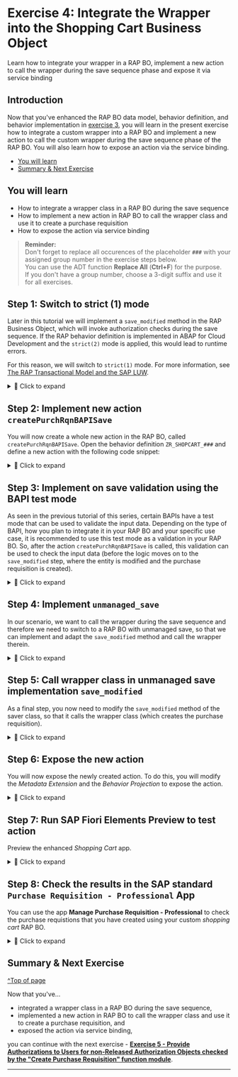 # Exercise 4: Integrate the Wrapper into the Shopping Cart Business Object
<!-- description --> Learn how to integrate your wrapper in a RAP BO, implement a new action to call the wrapper during the save sequence phase and expose it via service binding

## Introduction

Now that you've enhanced the RAP BO data model, behavior definition, and behavior implementation in [exercise 3](../ex3/README.md), you will learn in the present exercise how to integrate a custom wrapper into a RAP BO and implement a new action to call the custom wrapper during the save sequence phase of the RAP BO. You will also learn how to expose an action via the service binding. 

<!--
## Intro
>Throughout this tutorial, wherever ### appears, use a number (e.g. 000). This tutorial is done with the placeholder 000.

In this tutorial you will take the wrapper that you created and you will integrate it in your shopping cart RAP Business Object (RAP BO) to create purchase requisitions in your online shop application as indicated in the [Using BAPIs in RAP](https://blogs.sap.com/2022/11/30/using-bapis-in-rap/) blog post:

- You will implement a new action. The action shall change the status of the business object instance to "Submitted".
- You will implement a validation for the status. When the status is "Submitted", the validation will call the BAPI in test mode via the wrapper. It will return any error message raised by the BAPI. These error messages are then returned to the end user.
- You will adapt the RAP BO and turn it into a RAP BO with unmanaged save. In the corresponding `save_modified` method implementation, when the status of a business object instance is "Submitted", the wrapper will be called via the BAPI and a purchase requisition is created for that business object instance.

-->


- [You will learn](#you-will-learn)
- [Summary & Next Exercise](#summary--next-exercise)  


## You will learn
- How to integrate a wrapper class in a RAP BO during the save sequence
- How to implement a new action in RAP BO to call the wrapper class and use it to create a purchase requisition
- How to expose the action via service binding

> **Reminder:**   
> Don't forget to replace all occurences of the placeholder **`###`** with your assigned group number in the exercise steps below.  
> You can use the ADT function **Replace All** (**Ctrl+F**) for the purpose.   
> If you don't have a group number, choose a 3-digit suffix and use it for all exercises.

## Step 1: Switch to strict (1) mode

Later in this tutorial we will implement a `save_modified` method in the RAP Business Object, which will invoke authorization checks during the save sequence. If the RAP behavior definition is implemented in ABAP for Cloud Development and the `strict(2)` mode is applied, this would lead to runtime errors. 

For this reason, we will switch to `strict(1)` mode. For more information, see [The RAP Transactional Model and the SAP LUW](https://help.sap.com/docs/abap-cloud/abap-rap/rap-transactional-model-and-sap-luw).

<details>
  <summary>🔵 Click to expand</summary>
  
Connect to your system via ADT and navigate to the package `Z_PURCHASE_REQ_###` containing the RAP BO.   
Open the behavior definition `ZR_SHOPCART_###` and change to `strict(1)` mode:   

![Switch strict mode](images/switch_strict_mode.png)

Save and activate it.

Open the behavior definition `ZC_SHOPCART_###` and change to `strict(1)` mode there as well:

![Switch strict mode](images/switch_strict_mode2.png)

Save and activate it.

</details>

## Step 2: Implement new action `createPurchRqnBAPISave`

You will now create a whole new action in the RAP BO, called `createPurchRqnBAPISave`. Open the behavior definition `ZR_SHOPCART_###` and define a new action with the following code snippet:

<details>
  <summary>🔵 Click to expand</summary>
  
```ABAP
  action ( features : instance ) createPurchRqnBAPISave result [1] $self;

```

Your behavior definition should look as follows:

![define action](images/declare_action.png)

Save and activate it.

Position the cursor on the newly defined action and use the shortcut `ctrl + 1` to load the quick assist proposals, then double-click on `add method for action createPurchRqnBAPISave of entity zr_shopcarttp_### in local class lhc_shopcart`. 

This will automatically create an empty method implementation in the `lhc_shopcart` class. Implement the method as follows:

``` ABAP
  METHOD createPurchRqnBAPISave.
  "read transfered order instances
  READ ENTITIES OF zr_shopcarttp_### IN LOCAL MODE
    ENTITY ShoppingCart
      ALL FIELDS WITH
      CORRESPONDING #( keys )
    RESULT DATA(OnlineOrders).
 
  MODIFY ENTITIES OF zr_shopcart_### IN LOCAL MODE
     ENTITY ShoppingCart
        UPDATE FIELDS ( OverallStatus )
           WITH VALUE #( FOR key IN keys (
            OrderUUID = key-OrderUUID
            OverallStatus = c_overall_status-submitted
         ) ).
 
  "Read the changed data for action result
  READ ENTITIES OF zr_shopcart_### IN LOCAL MODE
    ENTITY ShoppingCart
      ALL FIELDS WITH
      CORRESPONDING #( keys )
    RESULT DATA(result_read).
  "return result entities
  result = VALUE #( FOR result_order IN result_read ( %tky   = result_order-%tky
                                                      %param = result_order ) ).
  ENDMETHOD.

```

Save and activate it.

This action will mark the orders where purchase requisition shall be created using the `OverallStatus` field. In a later step we will create the `save_modified` implementation and adapt it to use this `OverallStatus` field to filter the orders where purchase requisition shall be created. 
As a result, when the button for this action is clicked in the UI, a new purchase requisition will be created for the selected entity via the wrapper class.

You now need to adapt the `get_instance_features` method in the `lhc_shopcart` class of the behavior implementation by adding the following code snippet:

```ABAP
%action-createPurchRqnBAPISave
= COND #( WHEN OnlineOrder-OverallStatus = c_overall_status-submitted OR OnlineOrder-%is_draft = if_abap_behv=>mk-on
          THEN if_abap_behv=>fc-o-disabled
          ELSE if_abap_behv=>fc-o-enabled )
```

So the method implementation now looks as follows:

![Add the condition for the new action](images/get_instance_features.png)

Save and activate it.

</details>

## Step 3: Implement on save validation using the BAPI test mode

As seen in the previous tutorial of this series, certain BAPIs have a test mode that can be used to validate the input data. Depending on the type of BAPI, how you plan to integrate it in your RAP BO and your specific use case, it is recommended to use this test mode as a validation in your RAP BO. So, after the action `createPurchRqnBAPISave` is called, this validation can be used to check the input data (before the logic moves on to the `save_modified` step, where the entity is modified and the purchase requisition is created).

<details>
  <summary>🔵 Click to expand</summary>
  
Open the behavior definition `ZR_SHOPCART_###` and implement a new validation called `checkPurchaseRequisition`:

Add the following statement so that the validation will be executed also in draft mode.  

```ABAP
  draft determine action Prepare { validation checkOrderedQuantity; validation checkDeliveryDate; validation checkPurchaseRequisition;}
```

And add the following code to define the new validation (see also screen shot below).      
```ABAP  
  validation checkPurchaseRequisition on save { field OverallStatus; }
```

![Add validation](images/add_validation.png)

Save and activate it. Then place the cursor on the newly created validation and use the shortcut `ctrl + 1` to load the quick assist proposals, then double-click on `Add method for validation checkpurchaserequisition of entity zr_shopcarttp_### in local class lhc_shopcart` and implement the method as follows:

<details>
  <summary>🟡📄 Click to expand and view or copy the source code!</summary>  
  
``` ABAP
  METHOD checkpurchaserequisition.

    DATA prheader TYPE zif_wrap_bapi_pr_###=>bapimereqheader .
    DATA prheaderx TYPE zif_wrap_bapi_pr_###=>bapimereqheaderx .
    DATA number  TYPE zif_wrap_bapi_pr_###=>banfn  .
    DATA pritem  TYPE zif_wrap_bapi_pr_###=>_bapimereqitemimp .
    DATA pritemx  TYPE zif_wrap_bapi_pr_###=>_bapimereqitemx  .
    DATA prheaderexp  TYPE zif_wrap_bapi_pr_###=>bapimereqheader .
    DATA  return  TYPE zif_wrap_bapi_pr_###=>_bapiret2 .

    "read relevant order instance data
    READ ENTITIES OF zr_shopcarttp_### IN LOCAL MODE
      ENTITY ShoppingCart
        ALL FIELDS WITH
        CORRESPONDING #( keys )
      RESULT DATA(OnlineOrders).

    prheader = VALUE #( pr_type = 'NB' ).
    prheaderx = VALUE #( pr_type = 'X' ).

    LOOP AT OnlineOrders INTO DATA(OnlineOrder) WHERE OverallStatus = c_overall_status-submitted.

      pritem           = VALUE #( (
                           preq_item  = '00010'
                           plant      = '1010'
                           acctasscat = 'U'
                           currency   = OnlineOrder-Currency
                           deliv_date = OnlineOrder-DeliveryDate
                           material   = 'ZPRINTER01'
                           matl_group = 'A001'
                           preq_price = OnlineOrder-Price
                           quantity   = OnlineOrder-OrderQuantity
                           unit       = 'ST'
                           pur_group = '001'
                           purch_org = '1010'
                           short_text =  OnlineOrder-OrderedItem
                         ) ).

      pritemx           = VALUE #( (
                        preq_item  = '00010'
                        plant      = 'X'
                        acctasscat = 'X'
                        currency   = 'X'
                        deliv_date = 'X'
                        material   = 'X'
                        matl_group = 'X'
                        preq_price = 'X'
                        quantity   = 'X'
                        unit       = 'X'
                        pur_group = 'X'
                        purch_org = 'X'
                        short_text = 'X'
                      ) ).


      zcl_f_wrap_bapi_pr_###=>create_instance( )->bapi_pr_create(  
          EXPORTING
            prheader = prheader
            prheaderx = prheaderx
            testrun = abap_true
          IMPORTING
            number   = number
            prheaderexp = prheaderexp
          CHANGING
            pritem          = pritem
            pritemx         = pritemx
            return          = return
            )
        .

      LOOP AT return INTO DATA(pr_return_msg) WHERE type = 'E' OR type = 'W'.
        APPEND VALUE #(
          orderuuid = OnlineOrder-OrderUUID
          %msg = new_message(
                        id        = pr_return_msg-id
                        number    = pr_return_msg-number
                        severity  = COND #( WHEN pr_return_msg-type = 'E' THEN if_abap_behv_message=>severity-error
                                            WHEN pr_return_msg-type = 'W' THEN if_abap_behv_message=>severity-warning
                                             )
                         v1 = pr_return_msg-message_v1
                         v2 = pr_return_msg-message_v2
                         v3 = pr_return_msg-message_v3
                         v4 = pr_return_msg-message_v4  )
          %element-purchaserequisition = if_abap_behv=>mk-on
          %action-createPurchRqnBAPISave = if_abap_behv=>mk-on
           ) TO reported-shoppingcart.

        APPEND VALUE #(
         orderuuid = OnlineOrder-OrderUUID
         %fail = VALUE #( cause = if_abap_behv=>cause-unspecific )
        ) TO failed-shoppingcart.
      ENDLOOP.
    ENDLOOP.

  ENDMETHOD.
```
</details>

The method reads the entities of the RAP BO, checks the entries and triggers the BAPI test mode call for those orders where a purchase requisition is being created. The method also takes care of error handling: it filters for any error or warning raised from the BAPI call and passes it on to the UI which would display a pop-up error message if needed.

Save it and activate it.

> **Brief explanantion**:     
> The parameter `FOR VALIDATE ON SAVE` means that the method will be used during the save sequence of the RAP BO. Which means that after the creation of a new entry, when the user will save it, this method will be called to check the validity of the input data.
> 
> For the scope of this tutorial, we will use the material `ZPRINTER01`, which is automatically available in any [Fully-Activated Appliance](https://blogs.sap.com/2018/12/12/sap-s4hana-fully-activated-appliance-create-your-sap-s4hana-1809-system-in-a-fraction-of-the-usual-setup-time/) in SAP Cloud Appliance Library. If you are using a different system, you might have to create a material to use in the tutorial (see [Creating Materials](https://help.sap.com/docs/SAP_S4HANA_ON-PREMISE/f7fddfe4caca43dd967ac4c9ce6a70e4/23d6b8535c39b44ce10000000a174cb4.html?version=2022.000)).

</details>

## Step 4: Implement `unmanaged_save`

In our scenario, we want to call the wrapper during the save sequence and therefore we need to switch to a RAP BO with unmanaged save, so that we can implement and adapt the `save_modified` method and call the wrapper therein.

<details>
  <summary>🔵 Click to expand</summary>
  
Open the behavior definition `ZR_SHOPCART_###`, **delete** or **comment out** the following line:

```ABAP
//persistent table zashopcart_### 
```
and **add** the unmanaged save statement:

```ABAP
with unmanaged save

```

![Add unmanaged save](images/add_unmanaged_save.png)

Save and activate it. Position the cursor on the `with unmanaged save` statement and use the shortcut `ctrl + 1` to load the quick assist proposals, then double-click on `Add required method save_modified in new local saver class` to automatically create an empty implementation for the method. Implement it as follows:

```ABAP
  METHOD save_modified.

    IF create-shoppingcart IS NOT INITIAL.
      INSERT zashopcart_### FROM TABLE @create-shoppingcart  MAPPING FROM ENTITY .
    ENDIF.

    IF update IS NOT INITIAL.
      UPDATE zashopcart_### FROM TABLE @update-shoppingcart
         INDICATORS SET STRUCTURE %control MAPPING FROM ENTITY.
    ENDIF.

    LOOP AT delete-shoppingcart INTO DATA(shoppingcart_delete) WHERE OrderUUID IS NOT INITIAL.
      DELETE FROM zashopcart_### WHERE order_uuid = @shoppingcart_delete-OrderUUID.
      DELETE FROM zdshopcart_### WHERE orderuuid = @shoppingcart_delete-OrderUUID.
    ENDLOOP.
  ENDMETHOD.

```

Save and activate it.

> **Brief explanantion**:      
> We use the unmanaged save option for our scenario, rather than the additional save option. This is because the additional save should only be used in case data needs to be saved in addition to BO data in a persistence outside the BO, as stated in the [Additional Save documentation](https://help.sap.com/docs/SAP_S4HANA_CLOUD/e5522a8a7b174979913c99268bc03f1a/ca7097c8ea404b11b1f1334fd54cdd15.html). Since this is not our use case (the purchase requisition is created and saved in the persistency of the shopping cart BO), we rely on the unmanaged save option.

</details>

## Step 5: Call wrapper class in unmanaged save implementation `save_modified`

As a final step, you now need to modify the `save_modified` method of the saver class, so that it calls the wrapper class (which creates the purchase requisition).

<details>
  <summary>🔵 Click to expand</summary>
  
Open the `lsc_zr_shopcarttp_###` class of the behavior implementation and navigate to the `save_modified` method. Add the following code snippet:

```ABAP

DATA : prheader    TYPE zif_wrap_bapi_pr_000=>bapimereqheader,
           prheaderx   TYPE zif_wrap_bapi_pr_000=>bapimereqheaderx,
           number      TYPE zif_wrap_bapi_pr_000=>banfn,
           pritem      TYPE zif_wrap_bapi_pr_000=>_bapimereqitemimp,
           pritemx     TYPE zif_wrap_bapi_pr_000=>_bapimereqitemx,
           prheaderexp TYPE zif_wrap_bapi_pr_000=>bapimereqheader,
           pr_return   TYPE zif_wrap_bapi_pr_000=>_bapiret2.

    prheader = VALUE #( pr_type = 'NB' ).
    prheaderx = VALUE #( pr_type = 'X' ).

    IF update IS NOT INITIAL.
      LOOP AT update-shoppingcart INTO DATA(OnlineOrder) WHERE %control-OverallStatus = if_abap_behv=>mk-on.

        pritem           = VALUE #( (
                              preq_item  = '00010'
                              plant      = '1010'
                              acctasscat = 'U'
                              currency   = OnlineOrder-Currency
                              deliv_date  = OnlineOrder-DeliveryDate
                              material    = 'ZPRINTER01'
                              matl_group  = 'A001'
                              preq_price  = OnlineOrder-Price
                              quantity    = OnlineOrder-OrderQuantity
                              unit        = 'ST'
                              pur_group   = '001'
                              purch_org   = '1010'
                              short_text = OnlineOrder-OrderedItem
                            ) ).

        pritemx           = VALUE #( (
                          preq_item  = '00010'
                          plant      = 'X'
                          acctasscat = 'X'
                          currency   = 'X'
                          deliv_date = 'X'
                          material   = 'X'
                          matl_group = 'X'
                          preq_price = 'X'
                          quantity   = 'X'
                          unit       = 'X'
                          pur_group  = 'X'
                          purch_org  = 'X'
                          short_text = 'X'
                        ) ).


        DATA(myclass) = zcl_f_wrap_bapi_pr_000=>create_instance( ).

        myclass->bapi_pr_create(
          EXPORTING
            prheader    = prheader
            prheaderx   = prheaderx
            testrun     = abap_false
          IMPORTING
            number      = number
            prheaderexp = prheaderexp
          CHANGING
            pritem      = pritem
            pritemx     = pritemx
            return      = pr_return
          ).

        ASSERT NOT line_exists( pr_return[ type = 'E' ] ).

        DATA(creation_date) = cl_abap_context_info=>get_system_date(  ).

        UPDATE zashopcart_000
        SET purchase_requisition = @number,
            pr_creation_date = @creation_date
        WHERE order_uuid = @OnlineOrder-OrderUUID.

      ENDLOOP.
    ENDIF.

```

The `save_modified` method implementation should now look as follows:

<details>
  <summary>🟡📄 Click to expand and view or copy the source code!</summary>  

```ABAP
  METHOD save_modified.

    IF create-shoppingcart IS NOT INITIAL.
      INSERT zashopcart_### FROM TABLE @create-shoppingcart  MAPPING FROM ENTITY .
    ENDIF.

    IF update IS NOT INITIAL.
      UPDATE zashopcart_### FROM TABLE @update-shoppingcart
         INDICATORS SET STRUCTURE %control MAPPING FROM ENTITY.
    ENDIF.

    DATA : prheader    TYPE zif_wrap_bapi_pr_###=>bapimereqheader,
           prheaderx   TYPE zif_wrap_bapi_pr_###=>bapimereqheaderx,
           number      TYPE zif_wrap_bapi_pr_###=>banfn,
           pritem      TYPE zif_wrap_bapi_pr_###=>_bapimereqitemimp,
           pritemx     TYPE zif_wrap_bapi_pr_###=>_bapimereqitemx,
           prheaderexp TYPE zif_wrap_bapi_pr_###=>bapimereqheader,
           pr_return   TYPE zif_wrap_bapi_pr_###=>_bapiret2.

    prheader = VALUE #( pr_type = 'NB' ).
    prheaderx = VALUE #( pr_type = 'X' ).

    IF update IS NOT INITIAL.
      LOOP AT update-shoppingcart INTO DATA(OnlineOrder) WHERE %control-OverallStatus = if_abap_behv=>mk-on.

        pritem           = VALUE #( (
                              preq_item  = '00010'
                              plant      = '1010'
                              acctasscat = 'U'
                              currency   = OnlineOrder-Currency
                              deliv_date  = OnlineOrder-DeliveryDate
                              material    = 'ZPRINTER01'
                              matl_group  = 'A001'
                              preq_price  = OnlineOrder-Price
                              quantity    = OnlineOrder-OrderQuantity
                              unit        = 'ST'
                              pur_group   = '001'
                              purch_org   = '1010'
                              short_text = OnlineOrder-OrderedItem
                            ) ).

        pritemx           = VALUE #( (
                          preq_item  = '00010'
                          plant      = 'X'
                          acctasscat = 'X'
                          currency   = 'X'
                          deliv_date = 'X'
                          material   = 'X'
                          matl_group = 'X'
                          preq_price = 'X'
                          quantity   = 'X'
                          unit       = 'X'
                          pur_group  = 'X'
                          purch_org  = 'X'
                          short_text = 'X'
                        ) ).


        DATA(myclass) = zcl_f_wrap_bapi_pr_###=>create_instance( ).

        myclass->bapi_pr_create(
          EXPORTING
            prheader    = prheader
            prheaderx   = prheaderx
            testrun     = abap_false
          IMPORTING
            number      = number
            prheaderexp = prheaderexp
          CHANGING
            pritem      = pritem
            pritemx     = pritemx
            return      = pr_return
          ).

        ASSERT NOT line_exists( pr_return[ type = 'E' ] ).

        DATA(creation_date) = cl_abap_context_info=>get_system_date(  ).

        UPDATE zashopcart_###
        SET purchase_requisition = @number,
            pr_creation_date = @creation_date
        WHERE order_uuid = @OnlineOrder-OrderUUID.

      ENDLOOP.
    ENDIF.

    LOOP AT delete-shoppingcart INTO DATA(shoppingcart_delete) WHERE OrderUUID IS NOT INITIAL.
      DELETE FROM zashopcart_### WHERE order_uuid = @shoppingcart_delete-OrderUUID.
      DELETE FROM zdshopcart_### WHERE orderuuid = @shoppingcart_delete-OrderUUID.
    ENDLOOP.
  ENDMETHOD.
```
</details>

Save and activate it.

The logic is now fully implemented: when the new action is used, shopping cart orders are marked (similar to a checkbox) using the `OverallStatus` field, they are subsequently validated for purchase requisition creation and then used to create the actual purchase requisition in the unmanaged save implementation in the `save_modified` method.
  
> **Brief explanantion**:      
> The BAPI wrapper call is implemented in the unmanaged save implementation `save_modified`, and not directly in the action implementation. The reason is for transactional consistency: during the BAPI call a `CALL FUNCTION IN UPDATE TASK` happens, and the update task is not allowed in the interaction phase or early-save phase and leads to a runtime error.
>
> You might notice that the `save_modified` now has two `IF update IS NOT INITIAL` sections, one from the original behavior implementation from the previous step (which is representative of a standard save sequence implementation for the `save_modified` method), and the new one we just implemented (which calls the wrapper to create a purchase requisition during the save sequence). This is not strictly necessary, and the logic could be combined, but for the sake of clarity and modularity we decided to keep it separated for this tutorial series (even if it is slightly redundant).
>
> Given our implementation, there is no way to handle errors at this phase, so the `ASSERT` statement is used as a contingency: it catches any error that was not caught during the validation phase and leads to a runtime error.

</details>

## Step 6: Expose the new action

You will now expose the newly created action. To do this, you will modify the *Metadata Extension* and the *Behavior Projection* to expose the action.

<details>
  <summary>🔵 Click to expand</summary>
  
Open the Metadata Extension `ZC_SHOPCARTTP_###` and substitute all the metadata content referring to the action `PurchaseRequisition` with the following code snippet referring to the new action:

```ABAP
  @UI.lineItem: [ {
    position: 70 ,
    label: 'Purchase requisition number',
    importance: #HIGH
  },

  { type: #FOR_ACTION, dataAction: 'createPurchRqnBAPISave', label: 'Create PR via BAPI in SAVE' } ]
  @UI.identification: [ { position: 70, label: 'Purchase Requisition Number' } , { type: #FOR_ACTION, dataAction: 'createPurchRqnBAPISave', label: 'Create PR via BAPI in SAVE' } ]
  PurchaseRequisition;
```

Your metadata implementation should look like this:

![Metadata](images/new_metadata.png)

Save and activate it.

Open the Behavior Definition `ZC_SHOPCARTTP_###` and expose the new action with the code snippet:

```ABAP
  use action createPurchRqnBAPISave;
``` 

The Behavior Definition should now look as follows:

```ABAP
  projection;
  strict ( 1 );
  use draft;

  define behavior for ZC_SHOPCARTTP_### alias ShoppingCart
  use etag

  {
    use create;
    use update;
    use delete;

    use action Edit;
    use action Activate;
    use action Discard;
    use action Resume;
    use action Prepare;

    use action createPurchRqnBAPISave;
  }
``` 

Save and activate it.

</details>

## Step 7: Run SAP Fiori Elements Preview to test action

Preview the enhanced _Shopping Cart_ app.

<details>
  <summary>🔵 Click to expand</summary>
  
In ADT, open the Service Binding `ZUI_SHOPCART_O4_###` and click on the **Preview** button to start a preview of the UI of your RAP BO. You will be prompted to login. Create a new entry and then click on the button `Create PR via BAPI in SAVE` to create the purchase requisition:

![Create new entry](images/create_pr.png)

![Create PR](images/create_pr_2.png)

The purchase requisition will be created:

![Create PR - result](images/create_pr_3.png)

</details>

## Step 8: Check the results in the SAP standard `Purchase Requisition - Professional` App

You can  use the app **Manage Purchase Requisition - Professional** to check the purchase requistions that you have created using your custom _shopping cart_ RAP BO.   

<details>
  <summary>🔵 Click to expand</summary>
  
  1. In a preconfigured appliance system, the standard **Manage Purchase Requisition - Professional** app can be started using the ABAP Fiori Launchpad using the following URL, where you will replace `xxx.xxx.xxx.xxx` with your assigned system IP address:     
  
     https://xxx.xxx.xxx.xxx:44301/sap/bc/ui2/flp?sap-client=100&sap-language=EN#PurchaseRequisition-maintain
    
     > **Hint:** Alternatively, you can launch the ABAP Fiori launchpad using the transaction code **`/ui2/flp`** (`/n/ui2/flp`) and then search for the app *Manage Purchase Requisition - Professional*.

     **Manage Purchase Requistion - SAP standard application**   
     ![Manage Purchase Requistion - Professional](images/pr_professional_app.png)  
    
     Now you can search for the created purchase requisition number.

     > **Note**
     > Before checking the results in the ADT Fiori Elements preview make sure to clear the cache by pressing **F12** and by selecting **clear cache and refresh**. Otherwise you might run into the issue that the button 
       of the action is visible but not functional.   

</details>

## Summary & Next Exercise
[^Top of page](#)

Now that you've... 
- integrated a wrapper class in a RAP BO during the save sequence,
- implemented a new action in RAP BO to call the wrapper class and use it to create a purchase requisition, and 
- exposed the action via service binding,

you can continue with the next exercise - **[Exercise 5 - Provide Authorizations to Users for non-Released Authorization Objects checked by the "Create Purchase Requisition" function module](../ex5/README.md)**.

---
